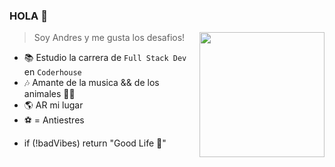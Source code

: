 ### HOLA 👋

<img align="right" width="200" src="https://media4.giphy.com/media/Y4ak9Ki2GZCbJxAnJD/200w.gif?cid=82a1493bzkjjf09uid60061wxp1kus2e4zb78bvvj3qpwq3m&ep=v1_gifs_related&rid=200w.gif&ct=g" />


> Soy Andres y me gusta los desafios!

- 📚 Estudio la carrera de `Full Stack Dev` en `Coderhouse`
- 🎶 Amante de la musica && de los animales 🐾💕
- 🌎 AR mi lugar 
- ⚽️ = Antiestres
- <p color="blue"> if (!badVibes) return "Good Life 🤙" </p> 

